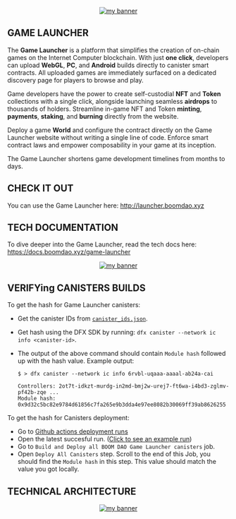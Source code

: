 <p align="center">
  <a href="logo" target="_blank" rel="noreferrer"><img src="https://github.com/BoomDAO/game-launcher/assets/29381374/875537bb-f9d4-4594-84e0-a7375ce46213" alt="my banner"></a>
</p>

## GAME LAUNCHER

The **Game Launcher** is a platform that simplifies the creation of on-chain games on the Internet Computer blockchain. With just **one click**, developers can upload **WebGL**, **PC**, and **Android** builds directly to canister smart contracts. All uploaded games are immediately surfaced on a dedicated discovery page for players to browse and play. 

Game developers have the power to create self-custodial **NFT** and **Token** collections with a single click, alongside launching seamless **airdrops** to thousands of holders. Streamline in-game NFT and Token **minting**, **payments**, **staking**, and **burning** directly from the website.

Deploy a game **World** and configure the contract directly on the Game Launcher website without writing a single line of code. Enforce smart contract laws and empower composability in your game at its inception.

The Game Launcher shortens game development timelines from months to days. 

## CHECK IT OUT

You can use the Game Launcher here: http://launcher.boomdao.xyz

## TECH DOCUMENTATION

To dive deeper into the Game Launcher, read the tech docs here: https://docs.boomdao.xyz/game-launcher

<p align="center">
  <a href="logo" target="_blank" rel="noreferrer"><img src="https://github.com/BoomDAO/game-launcher/assets/29381374/7242c0b8-aae2-403a-9475-5ed22492bc4e" alt="my banner"></a>
</p>

## VERIFYing CANISTERS BUILDS

To get the hash for Game Launcher canisters:

- Get the canister IDs from [`canister_ids.json`](https://github.com/BoomDAO/game-launcher/blob/main/canister_ids.json).
- Get hash using the DFX SDK by running: `dfx canister --network ic info <canister-id>`.

- The output of the above command should contain `Module hash` followed up with the hash value. Example output:

  ```
  $ > dfx canister --network ic info 6rvbl-uqaaa-aaaal-ab24a-cai

  Controllers: 2ot7t-idkzt-murdg-in2md-bmj2w-urej7-ft6wa-i4bd3-zglmv-pf42b-zqe ...
  Module hash: 0x9d32c5bc82e9784d61856c7fa265e9b3dda4e97ee8082b30069ff39ab8626255
  ```
To get the hash for Canisters deployment:

- Go to [Github actions deployment runs](https://github.com/BoomDAO/game-launcher/actions)
- Open the latest succesful run. ([Click to see an example run](https://github.com/BoomDAO/game-launcher/actions/runs/5641910908))
- Go to `Build and Deploy all BOOM DAO Game Launcher canisters` job.
- Open `Deploy All Canisters` step. Scroll to the end of this Job, you should find the `Module hash` in this step. This value should match the value you got locally. 


## TECHNICAL ARCHITECTURE

<p align="center">
  <a href="logo" target="_blank" rel="noreferrer"><img src="https://github.com/BoomDAO/game-launcher/assets/29381374/e64d58f7-2f0c-4a4c-975f-bfdc131f57a9" alt="my banner"></a>
</p>
